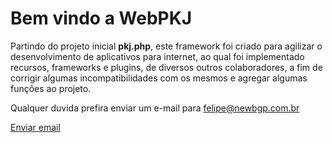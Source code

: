 Bem vindo a WebPKJ
===================

Partindo do projeto inicial **pkj.php**, este framework foi criado para agilizar o desenvolvimento de aplicativos para internet, ao qual foi implementado recursos, frameworks e plugins, de diversos outros colaboradores, a fim de  corrigir algumas incompatibilidades com os mesmos e agregar algumas funções ao projeto.

Qualquer duvida prefira enviar um e-mail para felipe@newbgp.com.br

[Enviar email](mailto:felipe@newbgp.com.br?subject=WEBPKJ)
